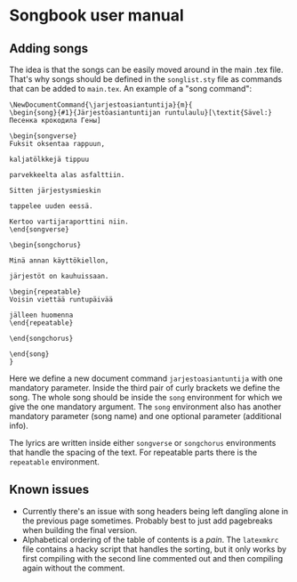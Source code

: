 # Songbook user manual

## Adding songs

The idea is that the songs can be easily moved around in the main .tex file. That's why songs should be defined in the ```songlist.sty``` file as commands that can be added to ```main.tex```. An example of a "song command":
```
\NewDocumentCommand{\jarjestoasiantuntija}{m}{
\begin{song}{#1}{Järjestöasiantuntijan runtulaulu}[\textit{Sävel:} Песенка крокодила Гены]

\begin{songverse}
Fuksit oksentaa rappuun,

kaljatölkkejä tippuu

parvekkeelta alas asfalttiin.

Sitten järjestysmieskin 

tappelee uuden eessä.

Kertoo vartijaraporttini niin.
\end{songverse}

\begin{songchorus}

Minä annan käyttökiellon,

järjestöt on kauhuissaan.

\begin{repeatable}
Voisin viettää runtupäivää

jälleen huomenna
\end{repeatable}

\end{songchorus}

\end{song}
}
```

Here we define a new document command ```jarjestoasiantuntija``` with one mandatory parameter. Inside the third pair of curly brackets we define the song.
The whole song should be inside the ```song``` environment for which we give the one mandatory argument. The ```song``` environment also has another mandatory parameter (song name) and one optional parameter (additional info).

The lyrics are written inside either ```songverse``` or ```songchorus``` environments that handle the spacing of the text. For repeatable parts there is the ```repeatable``` environment.

## Known issues

- Currently there's an issue with song headers being left dangling alone in the previous page sometimes. Probably best to just add pagebreaks when building the final version.
- Alphabetical ordering of the table of contents is a _pain_. The ```latexmkrc``` file contains a hacky script that handles the sorting, but it only works by first compiling with the second line commented out and then compiling again without the comment.
